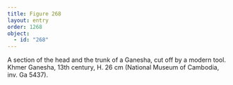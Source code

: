 ```yaml
---
title: Figure 268
layout: entry
order: 1268
object:
  - id: "268"
---
```


A section of the head and the trunk of a Ganesha, cut off by a modern tool. Khmer Ganesha, 13th century, H. 26 cm (National Museum of Cambodia, inv. Ga 5437).
